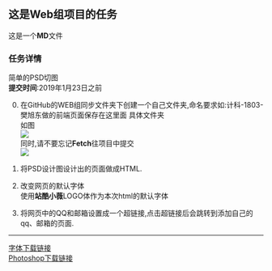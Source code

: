 ## 这是Web组项目的任务
这是一个**MD**文件  





### 任务详情 
简单的PSD切图  
**提交时间**:2019年1月23日之前
  
0. 在GitHub的WEB组同步文件夹下创建一个自己文件夹,命名要求如:计科-1803-樊旭东做的前端页面保存在这里面 
具体文件夹  
如图  
![](https://i.imgur.com/okX3062.png)  
同时,请不要忘记**Fetch**往项目中提交  
![](https://i.imgur.com/hhXhSOU.png)
  
1. 将PSD设计图设计出的页面做成HTML.  
2. 改变网页的默认字体  
使用**站酷小薇**LOGO体作为本次html的默认字体

3. 将网页中的QQ和邮箱设置成一个超链接,点击超链接后会跳转到添加自己的qq、邮箱的页面.

---
[字体下载链接](http://www.zcool.com.cn/special/zcoolfonts/#secondPage "字体下载")  
[Photoshop下载链接](https://storage-2.trashink.tk/%E5%86%85%E9%83%A8%E6%96%87%E4%BB%B6/Trashink-Studio/%E5%AD%A6%E4%B9%A0/1-Web%E7%BB%84/ "ps下载")

  
